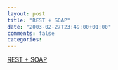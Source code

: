 ```yaml
---
layout: post
title: "REST + SOAP"
date: "2003-02-27T23:49:00+01:00"
comments: false
categories: 
---
```


<p><a href="http://www.intertwingly.net/stories/2002/07/20/restSoap.html" title="REST   SOAP">REST + SOAP</a></p>

